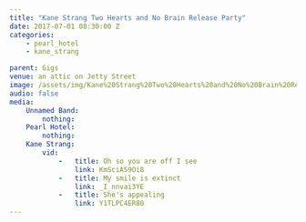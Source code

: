 ```yaml
---
title: "Kane Strang Two Hearts and No Brain Release Party"
date: 2017-07-01 08:30:00 Z
categories:
    - pearl_hotel
    - kane_strang

parent: Gigs
venue: an attic on Jetty Street
image: /assets/img/Kane%20Strang%20Two%20Hearts%20and%20No%20Brain%20Release%20Party/cover.jpg
audio: false
media:
    Unnamed Band:
        nothing:
    Pearl Hotel:
        nothing:
    Kane Strang:
        vid:
            -   title: Oh so you are off I see
                link: KmSciA59Oi8
            -   title: My smile is extinct
                link: _I_nnvai3YE
            -   title: She's appealing
                link: Y1TLPC4ER80
---
```


